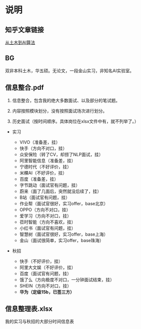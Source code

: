 # 说明

## 知乎文章链接
[从土木到AI算法](https://zhuanlan.zhihu.com/p/654414894)

## BG
双非本科土木，华五硕。无论文，一段金山实习，非知名AI实验室。

## 信息整合.pdf

1. 信息整合，包含我的绝大多数面试、以及部分的笔试题。

2. 内容按照模块划分，没有按照面试场次进行划分。

3. 历史面试（按时间顺序。具体岗位在xlsx文件中有，就不列举了。）

+ 实习
  - VIVO（准备差，挂）
  - 快手（方向不对口，挂）
  - 众安保险（转了CV，却捞了NLP面试，挂）
  - 阿里智能信息（准备差，挂）
  - 宁德时代（不好评价，挂）
  - 米粿AI（不好评价，挂）
  - 百度（准备差，挂）
  - 字节跳动（面试官有问题，挂）
  - 蔚来（面了几面后，突然就没后续了，挂）
  - B站（面试官有问题，挂）
  - 作业帮（面试官很好，实习offer，base北京）
  - OPPO（方向不对口，挂）
  - 爱学习（方向不对口，挂）
  - 莅时智能（方向不喜欢，挂）
  - 小红书（面试官有问题，挂）
  - 智慧树（面试官很好，实习offer，base上海）
  - 金山（面试很简单，实习offer，base珠海）

+ 秋招
  - 快手（不好评价，挂）
  - 阿里大文娱（不好评价，挂）
  - 百度（面试官有问题，挂）
  - 饿了么（方向极度不对口，一分钟面试结束，挂）
  - SHEIN（方向不对口，挂）
  - **华为（定级15b，已签三方）**

## 信息整理表.xlsx

我的实习与秋招的大部分时间信息表
